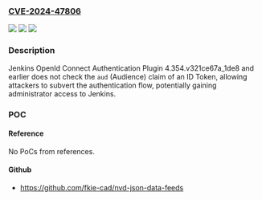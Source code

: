 ### [CVE-2024-47806](https://cve.mitre.org/cgi-bin/cvename.cgi?name=CVE-2024-47806)
![](https://img.shields.io/static/v1?label=Product&message=Jenkins%20OpenId%20Connect%20Authentication%20Plugin&color=blue)
![](https://img.shields.io/static/v1?label=Version&message=0%3C%3D%204.354.v321ce67a_1de8%20&color=brighgreen)
![](https://img.shields.io/static/v1?label=Vulnerability&message=n%2Fa&color=brighgreen)

### Description

Jenkins OpenId Connect Authentication Plugin 4.354.v321ce67a_1de8 and earlier does not check the `aud` (Audience) claim of an ID Token, allowing attackers to subvert the authentication flow, potentially gaining administrator access to Jenkins.

### POC

#### Reference
No PoCs from references.

#### Github
- https://github.com/fkie-cad/nvd-json-data-feeds

